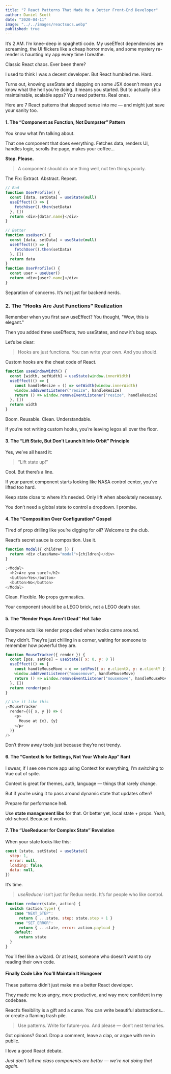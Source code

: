 ```yaml
---
title: "7 React Patterns That Made Me a Better Front-End Developer"
author: Daniel Scott
date: "2020-04-11"
image: "../../images/reactsucs.webp"
published: true
---
```


It’s 2 AM. I’m knee-deep in spaghetti code. My useEffect dependencies are screaming, the UI flickers like a cheap horror movie, and some mystery re-render is haunting my app every time I breathe.

Classic React chaos. Ever been there?

I used to think I was a decent developer. But React humbled me. Hard.

Turns out, knowing useState and slapping on some JSX doesn’t mean you know what the hell you’re doing. It means you started. But to actually ship maintainable, scalable apps? You need patterns. Real ones.

Here are 7 React patterns that slapped sense into me — and might just save your sanity too.

#### 1. The “Component as Function, Not Dumpster” Pattern

You know what I’m talking about.

That one component that does everything. Fetches data, renders UI, handles logic, scrolls the page, makes your coffee…

**Stop. Please.**

> A component should do one thing well, not ten things poorly.

The Fix: Extract. Abstract. Repeat.

```js
// Bad
function UserProfile() {
  const [data, setData] = useState(null)
  useEffect(() => {
    fetchUser().then(setData)
  }, [])
  return <div>{data?.name}</div>
}

// Better
function useUser() {
  const [data, setData] = useState(null)
  useEffect(() => {
    fetchUser().then(setData)
  }, [])
  return data
}
function UserProfile() {
  const user = useUser()
  return <div>{user?.name}</div>
}
```

Separation of concerns. It’s not just for backend nerds.

### 2. The “Hooks Are Just Functions” Realization

Remember when you first saw useEffect? You thought, "Wow, this is elegant."

Then you added three useEffects, two useStates, and now it’s bug soup.

Let’s be clear:

> Hooks are just functions. You can write your own. And you should.

Custom hooks are the cheat code of React.

```js
function useWindowWidth() {
  const [width, setWidth] = useState(window.innerWidth)
  useEffect(() => {
    const handleResize = () => setWidth(window.innerWidth)
    window.addEventListener("resize", handleResize)
    return () => window.removeEventListener("resize", handleResize)
  }, [])
  return width
}
```

Boom. Reusable. Clean. Understandable.

If you’re not writing custom hooks, you’re leaving legos all over the floor.

#### 3. The “Lift State, But Don’t Launch It Into Orbit” Principle

Yes, we’ve all heard it:

> “Lift state up!”

Cool. But there’s a line.

If your parent component starts looking like NASA control center, you’ve lifted too hard.

Keep state close to where it’s needed. Only lift when absolutely necessary.

You don’t need a global state to control a dropdown. I promise.

#### 4. The “Composition Over Configuration” Gospel

Tired of prop drilling like you’re digging for oil? Welcome to the club.

React’s secret sauce is composition. Use it.

```js
function Modal({ children }) {
  return <div className="modal">{children}</div>
}

;<Modal>
  <h2>Are you sure?</h2>
  <button>Yes</button>
  <button>No</button>
</Modal>
```

Clean. Flexible. No props gymnastics.

Your component should be a LEGO brick, not a LEGO death star.

#### 5. The “Render Props Aren’t Dead” Hot Take

Everyone acts like render props died when hooks came around.

They didn’t. They’re just chilling in a corner, waiting for someone to remember how powerful they are.

```js
function MouseTracker({ render }) {
  const [pos, setPos] = useState({ x: 0, y: 0 })
  useEffect(() => {
    const handleMouseMove = e => setPos({ x: e.clientX, y: e.clientY })
    window.addEventListener("mousemove", handleMouseMove)
    return () => window.removeEventListener("mousemove", handleMouseMove)
  }, [])
  return render(pos)
}

// Use it like this
;<MouseTracker
  render={({ x, y }) => (
    <p>
      Mouse at {x}, {y}
    </p>
  )}
/>
```

Don’t throw away tools just because they’re not trendy.

#### 6. The “Context Is for Settings, Not Your Whole App” Rant

I swear, if I see one more app using Context for everything, I’m switching to Vue out of spite.

Context is great for themes, auth, language — things that rarely change.

But if you’re using it to pass around dynamic state that updates often?

Prepare for performance hell.

Use **state management libs** for that. Or better yet, local state + props. Yeah, old-school. Because it works.

#### 7. The “UseReducer for Complex State” Revelation

When your state looks like this:

```js
const [state, setState] = useState({
  step: 1,
  error: null,
  loading: false,
  data: null,
})
```

It’s time.

> _useReducer_ isn’t just for Redux nerds. It’s for people who like control.

```js
function reducer(state, action) {
  switch (action.type) {
    case "NEXT_STEP":
      return { ...state, step: state.step + 1 }
    case "SET_ERROR":
      return { ...state, error: action.payload }
    default:
      return state
  }
}
```

You’ll feel like a wizard. Or at least, someone who doesn’t want to cry reading their own code.

#### Finally Code Like You’ll Maintain It Hungover

These patterns didn’t just make me a better React developer.

They made me less angry, more productive, and way more confident in my codebase.

React’s flexibility is a gift and a curse. You can write beautiful abstractions… or create a flaming trash pile.

> Use patterns. Write for future-you. And please — don’t nest ternaries.

Got opinions? Good. Drop a comment, leave a clap, or argue with me in public.

I love a good React debate.

_Just don’t tell me class components are better — we’re not doing that again._
